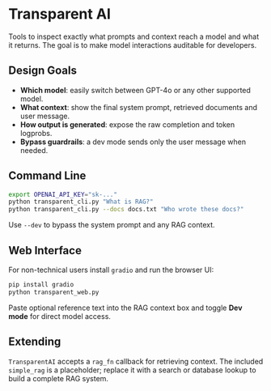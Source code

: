 # Transparent AI

Tools to inspect exactly what prompts and context reach a model and what it
returns. The goal is to make model interactions auditable for developers.

## Design Goals

- **Which model**: easily switch between GPT-4o or any other supported model.
- **What context**: show the final system prompt, retrieved documents and user
  message.
- **How output is generated**: expose the raw completion and token logprobs.
- **Bypass guardrails**: a dev mode sends only the user message when needed.

## Command Line

```bash
export OPENAI_API_KEY="sk-..."
python transparent_cli.py "What is RAG?"
python transparent_cli.py --docs docs.txt "Who wrote these docs?"
```

Use `--dev` to bypass the system prompt and any RAG context.

## Web Interface

For non-technical users install `gradio` and run the browser UI:

```bash
pip install gradio
python transparent_web.py
```

Paste optional reference text into the RAG context box and toggle **Dev mode**
for direct model access.

## Extending

`TransparentAI` accepts a `rag_fn` callback for retrieving context. The included
`simple_rag` is a placeholder; replace it with a search or database lookup to
build a complete RAG system.
